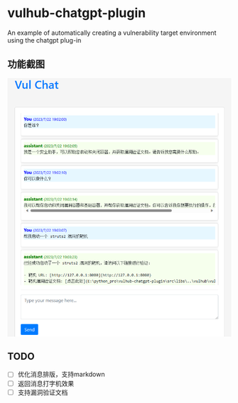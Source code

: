 # vulhub-chatgpt-plugin
An example of automatically creating a vulnerability target environment using the chatgpt plug-in


## 功能截图
![web_screenshot](./screenshot/web_app.png)


## TODO
- [ ] 优化消息排版，支持markdown
- [ ] 返回消息打字机效果
- [ ] 支持漏洞验证文档